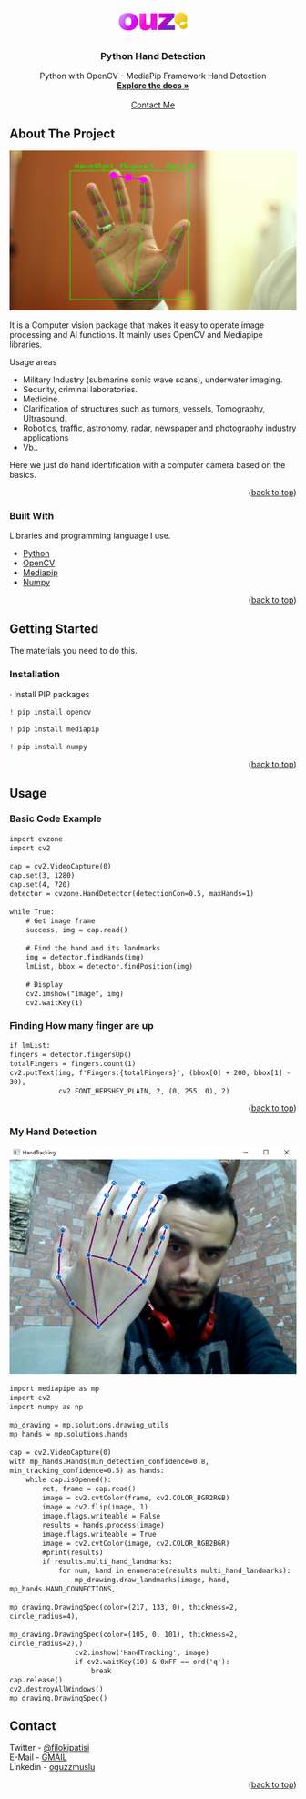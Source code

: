 <div id="top"></div>
<!-- PROJECT LOGO -->
<br />
<div align="center">
  <a href="https://github.com/ogzmsl/HandDetection/blob/main/ouz-logo.png">
    <img src="/ouz-logo.png" alt="" width="" height="">
  </a>

  <h3 align="center">Python Hand Detection</h3>

  <p align="center">
    Python with OpenCV - MediaPip Framework Hand Detection
    <br />
    <a href="https://pythonrepo.com/repo/cvzone-cvzone"><strong>Explore the docs »</strong></a>
    <br />
    <br /> 
    <a href="https://oguzmuslu.com">Contact Me</a> 
  </p>
</div>


<!-- ABOUT THE PROJECT -->
## About The Project

[![product-screenshot]](https://pythonrepo.com/repo/cvzone-cvzone)

It is a Computer vision package that makes it easy to operate image processing and AI functions. It mainly uses OpenCV and Mediapipe libraries.

Usage areas
* Military Industry (submarine sonic wave scans), underwater imaging.
* Security, criminal laboratories.
* Medicine.
* Clarification of structures such as tumors, vessels, Tomography, Ultrasound.
* Robotics, traffic, astronomy, radar, newspaper and photography industry applications
* Vb..

Here we just do hand identification with a computer camera based on the basics.

<p align="right">(<a href="#top">back to top</a>)</p>



### Built With

Libraries and programming language I use.

* [Python](https://www.python.org/)
* [OpenCV](https://opencv.org/)
* [Mediapip](https://mediapipe.dev/)
* [Numpy](https://numpy.org/)  

<p align="right">(<a href="#top">back to top</a>)</p>


<!-- GETTING STARTED -->
## Getting Started

The materials you need to do this.

### Installation

· Install PIP packages

   ```sh
   ! pip install opencv
   ```
   ```sh
   ! pip install mediapip
   ```
   ```sh
   ! pip install numpy
   ```
<p align="right">(<a href="#top">back to top</a>)</p>


<!-- USAGE EXAMPLES -->
## Usage

### Basic Code Example

```
import cvzone
import cv2

cap = cv2.VideoCapture(0)
cap.set(3, 1280)
cap.set(4, 720)
detector = cvzone.HandDetector(detectionCon=0.5, maxHands=1)

while True:
    # Get image frame
    success, img = cap.read()

    # Find the hand and its landmarks
    img = detector.findHands(img)
    lmList, bbox = detector.findPosition(img)
    
    # Display
    cv2.imshow("Image", img)
    cv2.waitKey(1)

```

### Finding How many finger are up
```
if lmList:
fingers = detector.fingersUp()
totalFingers = fingers.count(1)
cv2.putText(img, f'Fingers:{totalFingers}', (bbox[0] + 200, bbox[1] - 30),
            cv2.FONT_HERSHEY_PLAIN, 2, (0, 255, 0), 2)
```
<p align="right">(<a href="#top">back to top</a>)</p>

### My Hand Detection

![my-handDetection]

```
import mediapipe as mp
import cv2
import numpy as np 

mp_drawing = mp.solutions.drawing_utils
mp_hands = mp.solutions.hands

cap = cv2.VideoCapture(0)
with mp_hands.Hands(min_detection_confidence=0.8, min_tracking_confidence=0.5) as hands:
    while cap.isOpened():
        ret, frame = cap.read()
        image = cv2.cvtColor(frame, cv2.COLOR_BGR2RGB)
        image = cv2.flip(image, 1)
        image.flags.writeable = False
        results = hands.process(image)
        image.flags.writeable = True
        image = cv2.cvtColor(image, cv2.COLOR_RGB2BGR)
        #print(results)
        if results.multi_hand_landmarks:
            for num, hand in enumerate(results.multi_hand_landmarks):
                mp_drawing.draw_landmarks(image, hand, mp_hands.HAND_CONNECTIONS,
                                          mp_drawing.DrawingSpec(color=(217, 133, 0), thickness=2, circle_radius=4),
                                          mp_drawing.DrawingSpec(color=(105, 0, 101), thickness=2, circle_radius=2),)
                cv2.imshow('HandTracking', image)
                if cv2.waitKey(10) & 0xFF == ord('q'):
                    break
cap.release()
cv2.destroyAllWindows()
mp_drawing.DrawingSpec()
```

<!-- CONTACT -->
## Contact

Twitter - [@filokipatisi](https://twitter.com/filokipatisi) <br>
E-Mail -  [GMAIL](mailto:oguzzmuslu@gmail.com) <br>
Linkedin - [oguzzmuslu](https://www.linkedin.com/in/oguzzmuslu/)


<p align="right">(<a href="#top">back to top</a>)</p>





<!-- MARKDOWN LINKS & IMAGES -->
<!-- https://www.markdownguide.org/basic-syntax/#reference-style-links -->
[my-handDetection]: https://github.com/ogzmsl/HandDetection/blob/main/detection.png
[product-screenshot]: https://github.com/ogzmsl/HandDetection/blob/main/screenshot.jpg
